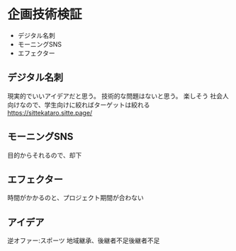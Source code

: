 # 企画技術検証

- デジタル名刺
- モーニングSNS
- エフェクター


## デジタル名刺
現実的でいいアイデアだと思う。
技術的な問題はないと思う。
楽しそう
社会人向けなので、学生向けに絞ればターゲットは絞れる
https://sittekataro.sitte.page/

## モーニングSNS
目的からそれるので、却下

## エフェクター
時間がかかるのと、プロジェクト期間が合わない

## アイデア
逆オファー:スポーツ
地域継承、後継者不足後継者不足